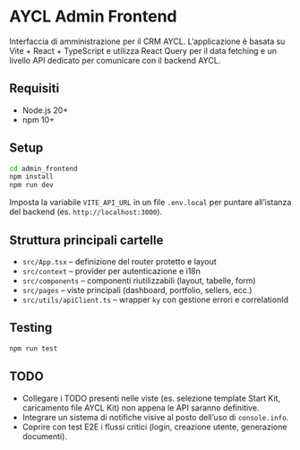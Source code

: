 # AYCL Admin Frontend

Interfaccia di amministrazione per il CRM AYCL. L’applicazione è basata su Vite + React + TypeScript e utilizza React Query per il data fetching e un livello API dedicato per comunicare con il backend AYCL.

## Requisiti

- Node.js 20+
- npm 10+

## Setup

```bash
cd admin_frontend
npm install
npm run dev
```

Imposta la variabile `VITE_API_URL` in un file `.env.local` per puntare all’istanza del backend (es. `http://localhost:3000`).

## Struttura principali cartelle

- `src/App.tsx` – definizione del router protetto e layout
- `src/context` – provider per autenticazione e i18n
- `src/components` – componenti riutilizzabili (layout, tabelle, form)
- `src/pages` – viste principali (dashboard, portfolio, sellers, ecc.)
- `src/utils/apiClient.ts` – wrapper `ky` con gestione errori e correlationId

## Testing

```bash
npm run test
```

## TODO

- Collegare i TODO presenti nelle viste (es. selezione template Start Kit, caricamento file AYCL Kit) non appena le API saranno definitive.
- Integrare un sistema di notifiche visive al posto dell’uso di `console.info`.
- Coprire con test E2E i flussi critici (login, creazione utente, generazione documenti).
